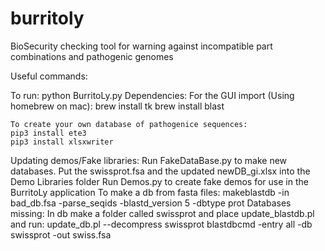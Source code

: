 # burritoly
BioSecurity checking tool for warning against incompatible part combinations and pathogenic genomes 


Useful commands:

To run:
	python BurritoLy.py
Dependencies:
	For the GUI import (Using homebrew on mac):
	brew install tk 
	brew install blast
	
	To create your own database of pathogenice sequences:
	pip3 install ete3
	pip3 install xlsxwriter
	
Updating demos/Fake libraries:
	Run FakeDataBase.py to make new databases. 
	Put the swissprot.fsa and the updated newDB_gi.xlsx into the Demo Libraries folder
	Run Demos.py to create fake demos for use in the BurritoLy application
To make a db from fasta files:
	makeblastdb -in bad_db.fsa -parse_seqids -blastd_version 5 -dbtype prot
Databases missing:
	In db make a folder called swissprot and place update_blastdb.pl and run:
	update_db.pl --decompress swissprot
	blastdbcmd -entry all -db swissprot -out swiss.fsa

